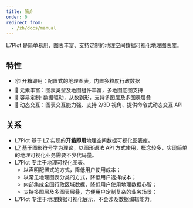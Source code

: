 ```yaml
---
title: 简介
order: 0
redirect_from:
  - /zh/docs/manual
---
```


L7Plot 是简单易用、图表丰富、支持定制的地理空间数据可视化地理图表库。

## 特性

- 📦 开箱即用：配置式的地理图表，内置多粒度行政数据
- 🚀 元素丰富：图表类型及地图组件丰富，多地图底图支持
- 💯 容易定制: 数据驱动，从数到形，支持多图层及多图表层叠
- 🌱 动态交互：图表交互能力强、支持 2/3D 视角、提供命令式动态交互 API

## 关系

- L7Plot 基于 [L7](https://github.com/antvis/L7) 实现的**开箱即用**地理空间数据可视化图表库。
- [L7](https://github.com/antvis/L7) 基于图形符号学为理论，以图形语法 API 方式使用，概念较多，实现简单的地理可视化业务需要不少代码量。
- L7Plot 专注于地理可视化图表。
  - 以声明配置式的方式，降低用户使用成本；
  - 以常见地理图表分类的方式，降低用户选择成本；
  - 内部集成全国行政区域数据，降低用户使用地理数据心智；
  - 支持多图层及多图表层叠，方便用户定制复杂的业务场景；
- L7Plot 专注于地理数据可视化展示，不会涉及数据编辑能力。
